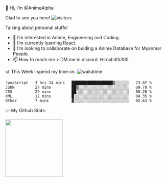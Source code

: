 👋 Hi, I’m @AnimeAlpha

Glad to see you here!  ![visitors](https://visitor-badge.glitch.me/badge?page_id=92675084)

Talking about personal stuffs!
- 👀 I’m interested in Anime, Engineering and Coding.
- 🌱 I’m currently learning React.
- 💞️ I’m looking to collaborate on bulding a Anime Database for Myanmar People.
- 📫 How to reach me > DM me in discord. Hiroshi#5305


📊 This Week I spend my time on. ![wakatime](https://wakatime.com/badge/user/47fa5905-5b5a-4ae7-9f80-05725739cf10.svg)

<!--START_SECTION:waka-->

```text
JavaScript   3 hrs 24 mins   ██████████████████▒░░░░░░   73.07 %
JSON         27 mins         ██▒░░░░░░░░░░░░░░░░░░░░░░   09.78 %
CSS          22 mins         ██░░░░░░░░░░░░░░░░░░░░░░░   08.20 %
XML          12 mins         █░░░░░░░░░░░░░░░░░░░░░░░░   04.35 %
Other        7 mins          ▓░░░░░░░░░░░░░░░░░░░░░░░░   02.63 %
```

<!--END_SECTION:waka-->


📈 My Github Stats:

<img height="180em" src="https://github-readme-stats.vercel.app/api?username=AnimeAlpha&show_icons=true&hide_border=true&&count_private=true&include_all_commits=true" />

<!---
AnimeAlpha/AnimeAlpha is a ✨ special ✨ repository because its `README.md` (this file) appears on your GitHub profile.
You can click the Preview link to take a look at your changes.
--->

